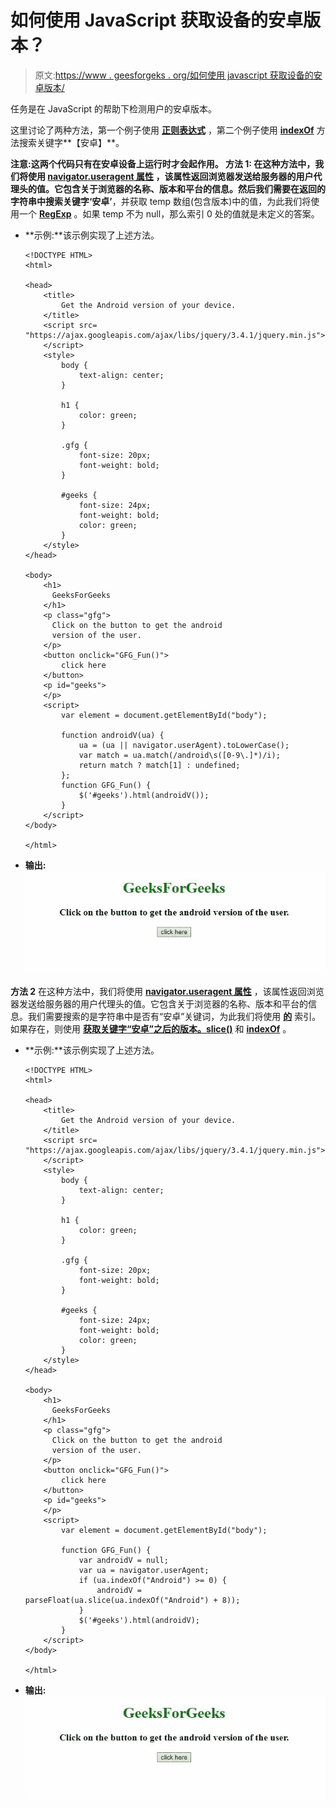 # 如何使用 JavaScript 获取设备的安卓版本？

> 原文:[https://www . geesforgeks . org/如何使用 javascript 获取设备的安卓版本/](https://www.geeksforgeeks.org/how-to-get-the-android-version-of-your-device-using-javascript/)

任务是在 JavaScript 的帮助下检测用户的安卓版本。

这里讨论了两种方法，第一个例子使用 **[正则表达式](https://www.geeksforgeeks.org/javascript-regular-expressions/)** ，第二个例子使用 **[indexOf](https://www.geeksforgeeks.org/javascript-string-prototype-indexof-function/)** 方法搜索关键字**【安卓】**。

**注意:**这两个代码只有在安卓设备上运行时才会起作用。
**方法 1:** 在这种方法中，我们将使用 **[navigator.useragent 属性](https://www.geeksforgeeks.org/html-navigator-useragent-property/)** ，该属性返回浏览器发送给服务器的用户代理头的值。它包含关于浏览器的名称、版本和平台的信息。然后我们需要在返回的字符串中搜索关键字**‘安卓’**，并获取 temp 数组(包含版本)中的值，为此我们将使用一个 **[RegExp](https://www.geeksforgeeks.org/javascript-regular-expressions/)** 。如果 temp 不为 null，那么索引 0 处的值就是未定义的答案。

*   **示例:**该示例实现了上述方法。

    ```
    <!DOCTYPE HTML>
    <html>

    <head>
        <title>
            Get the Android version of your device.
        </title>
        <script src=
    "https://ajax.googleapis.com/ajax/libs/jquery/3.4.1/jquery.min.js">
        </script>
        <style>
            body {
                text-align: center;
            }

            h1 {
                color: green;
            }

            .gfg {
                font-size: 20px;
                font-weight: bold;
            }

            #geeks {
                font-size: 24px;
                font-weight: bold;
                color: green;
            }
        </style>
    </head>

    <body>
        <h1> 
          GeeksForGeeks 
        </h1>
        <p class="gfg">
          Click on the button to get the android 
          version of the user.
        </p>
        <button onclick="GFG_Fun()">
            click here
        </button>
        <p id="geeks">
        </p>
        <script>
            var element = document.getElementById("body");

            function androidV(ua) {
                ua = (ua || navigator.userAgent).toLowerCase(); 
                var match = ua.match(/android\s([0-9\.]*)/i);
                return match ? match[1] : undefined;
            };
            function GFG_Fun() {            
                $('#geeks').html(androidV());
            }
        </script>
    </body>

    </html>                    
    ```

*   **输出:**
    ![](img/f84cf0832c521e0e50175ecc03a04d0b.png)

**方法 2** 在这种方法中，我们将使用 **[navigator.useragent 属性](https://www.geeksforgeeks.org/html-navigator-useragent-property/)** ，该属性返回浏览器发送给服务器的用户代理头的值。它包含关于浏览器的名称、版本和平台的信息。我们需要搜索的是字符串中是否有“安卓”关键词，为此我们将使用 **[的](https://www.geeksforgeeks.org/javascript-string-prototype-indexof-function/)** 索引。如果存在，则使用 **[获取关键字“安卓”之后的版本。slice()](https://www.geeksforgeeks.org/javascript-string-slice/)** 和 **[indexOf](https://www.geeksforgeeks.org/javascript-string-prototype-indexof-function/)** 。

*   **示例:**该示例实现了上述方法。

    ```
    <!DOCTYPE HTML>
    <html>

    <head>
        <title>
            Get the Android version of your device.
        </title>
        <script src=
    "https://ajax.googleapis.com/ajax/libs/jquery/3.4.1/jquery.min.js">
        </script>
        <style>
            body {
                text-align: center;
            }

            h1 {
                color: green;
            }

            .gfg {
                font-size: 20px;
                font-weight: bold;
            }

            #geeks {
                font-size: 24px;
                font-weight: bold;
                color: green;
            }
        </style>
    </head>

    <body>
        <h1> 
          GeeksForGeeks 
        </h1>
        <p class="gfg">
          Click on the button to get the android 
          version of the user.
        </p>
        <button onclick="GFG_Fun()">
            click here
        </button>
        <p id="geeks">
        </p>
        <script>
            var element = document.getElementById("body");

            function GFG_Fun() {
                var androidV = null;
                var ua = navigator.userAgent;
                if (ua.indexOf("Android") >= 0) {
                    androidV = parseFloat(ua.slice(ua.indexOf("Android") + 8));
                }
                $('#geeks').html(androidV);
            }
        </script>
    </body>

    </html>
    ```

*   **输出:**
    ![](img/f84cf0832c521e0e50175ecc03a04d0b.png)